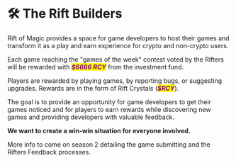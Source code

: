 # 🛠 The Rift Builders

Rift of Magic provides a space for game developers to host their games and transform it as a play and earn experience for crypto and non-crypto users.&#x20;

Each game reaching the "games of the week" contest voted by the Rifters will be rewarded with _<mark style="color:purple;">**$6666 RCY**</mark>_ from the investment fund.

Players are rewarded by playing games, by reporting bugs, or suggesting upgrades. Rewards are in the form of Rift Crystals (_<mark style="color:purple;">**$RCY**</mark>_).&#x20;

The goal is to provide an opportunity for game developers to get their games noticed and for players to earn rewards while discovering new games and providing developers with valuable feedback.

**We want to create a win-win situation for everyone involved.**

More info to come on season 2 detailing the game submitting and the Rifters Feedback processes.
